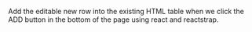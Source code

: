 Add the  editable new row into the existing HTML table when we click the ADD button in the bottom of the page using react and reactstrap.
